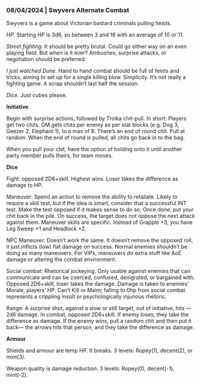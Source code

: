 ### 08/04/2024 | Swyvers Alternate Combat

Swyvers is a game about Victorian bastard criminals pulling heists.

*HP*. Starting HP is 3d6, so between 3 and 18 with an average of 10 or 11.

*Street fighting.* It should be pretty brutal. Could go either way on an even playing field. But when is it ever? Ambushes, surprise attacks, or negotiation should be preferred.

*I just watched Dune.* Hand to hand combat should be full of feints and tricks, aiming to set up for a single killing blow.
Simplicity. It’s not really a fighting game. A scrap shouldn’t last half the session.

*Dice.* Just cubes please.

**Initiative**

Begin with surprise actions, followed by Troika chit-pull. In short: Players get two chits. GM gets chits per enemy as per stat blocks (e.g. Dog 3, Geezer 2, Elephant 1), to a max of 8. There’s an end of round chit. Pull at random. When the end of round is pulled, all chits go back in to the bag.

When you pull your chit, have the option of holding onto it until another party member pulls theirs, for team moves.

**Dice**

Fight: opposed 2D6+skill. Highest wins. Loser takes the difference as damage to HP.

Maneuver: Spend an action to remove the ability to retaliate. Likely to require a skill test, but if the idea is smart, consider that a successful INT test. Make the test opposed if it makes sense to do so. Once done, put your chit back in the pile. On success, the target does not oppose the next attack against them. Maneuver skills are specific. Instead of Grapple +3, you have Leg Sweep +1 and Headlock +2.

NPC Maneuver: Doesn’t work the same. It doesn’t remove the opposed roll, it just inflicts (low) flat damage on success. Normal enemies shouldn’t be doing as many maneuvers. For VIPs, maneuvers do extra stuff like AoE damage or altering the combat environment. 

Social combat: Rhetorical jockeying. Only usable against enemies that can communicate and can be coerced, confused, denigrated, or bargained with. Opposed 2D6+skill, loser takes the damage. Damage is taken to enemies’ Morale, players’ HP. Can’t Kill or Maim; falling to 0hp from social combat represents a crippling insult or psychologically injurious rhetoric.

Range: A surprise shot, against a slow or still target, out of initiative, hits — 2d6 damage. In combat, opposed 2D6+skill. If enemy loses, they take the difference as damage. If the enemy wins, pull a random chit and then put it back— the arrows hits that person, and they take the difference as damage. 

**Armour**

Shields and armour are temp HP. It breaks. 3 levels: Ropey(1), decent(2), or mint(3). 

Weapon quality is damage reduction. 3 levels: Ropey(0), decent(-1), mint(-2).
